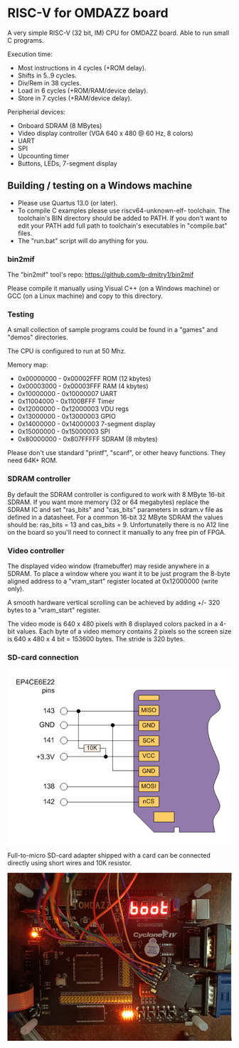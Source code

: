 # RISC-V for OMDAZZ board

A very simple RISC-V (32 bit, IM) CPU for OMDAZZ board. Able to run small C programs.

Execution time:
* Most instructions in 4 cycles (+ROM delay).
* Shifts in 5..9 cycles.
* Div/Rem in 38 cycles.
* Load in 6 cycles (+ROM/RAM/device delay).
* Store in 7 cycles (+RAM/device delay).

Peripherial devices:
* Onboard SDRAM (8 MBytes)
* Video display controller (VGA 640 x 480 @ 60 Hz, 8 colors)
* UART
* SPI
* Upcounting timer
* Buttons, LEDs, 7-segment display

## Building / testing on a Windows machine

* Please use Quartus 13.0 (or later).
* To compile C examples please use riscv64-unknown-elf- toolchain. The toolchain's BIN directory should be added to PATH. If you don't want to edit your PATH add full path to toolchain's executables in "compile.bat" files.
* The "run.bat" script will do anything for you.

### bin2mif

The "bin2mif" tool's repo: https://github.com/b-dmitry1/bin2mif

Please compile it manually using Visual C++ (on a Windows machine) or GCC (on a Linux machine) and copy to this directory.

### Testing

A small collection of sample programs could be found in a "games" and "demos" directories.

The CPU is configured to run at 50 Mhz.

Memory map:
* 0x00000000 - 0x00002FFF ROM (12 kbytes)
* 0x00003000 - 0x00003FFF RAM (4 kbytes)
* 0x10000000 - 0x10000007 UART
* 0x11004000 - 0x1100BFFF Timer
* 0x12000000 - 0x12000003 VDU regs
* 0x13000000 - 0x13000003 GPIO
* 0x14000000 - 0x14000003 7-segment display
* 0x15000000 - 0x15000003 SPI
* 0x80000000 - 0x807FFFFF SDRAM (8 mbytes)

Please don't use standard "printf", "scanf", or other heavy functions. They need 64K+ ROM.

### SDRAM controller

By default the SDRAM controller is configured to work with 8 MByte 16-bit SDRAM. If you want more memory (32 or 64 megabytes)
replace the SDRAM IC and set "ras_bits" and "cas_bits" parameters in sdram.v file as defined in a datasheet.
For a common 16-bit 32 MByte SDRAM the values should be: ras_bits = 13 and cas_bits = 9. Unfortunatelly there is no A12 line
on the board so you'll need to connect it manually to any free pin of FPGA.

### Video controller

The displayed video window (framebuffer) may reside anywhere in a SDRAM. To place a window where you want it to be just program
the 8-byte aligned address to a "vram_start" register located at 0x12000000 (write only).

A smooth hardware vertical scrolling can be achieved by adding +/- 320 bytes to a "vram_start" register.

The video mode is 640 x 480 pixels with 8 displayed colors packed in a 4-bit values. Each byte of a video memory contains 2 pixels so
the screen size is 640 x 480 x 4 bit = 153600 bytes. The stride is 320 bytes.

### SD-card connection

![sd-card schematic](sdcard.png)

Full-to-micro SD-card adapter shipped with a card can be connected directly using short wires and 10K resistor.

![sd-card picture](sdcard.jpg)
